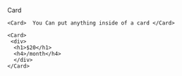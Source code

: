Card

```
<Card>  You Can put anything inside of a card </Card>
```

```
<Card>
 <div>
  <h1>$20</h1>
  <h4>/month</h4>
  </div>
</Card>
```
